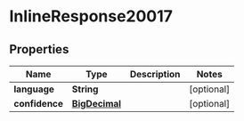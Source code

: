 

# InlineResponse20017

## Properties

Name | Type | Description | Notes
------------ | ------------- | ------------- | -------------
**language** | **String** |  |  [optional]
**confidence** | [**BigDecimal**](BigDecimal.md) |  |  [optional]




